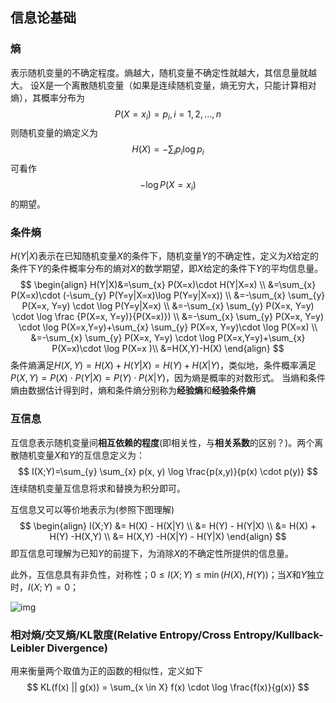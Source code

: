 ## 信息论基础

### 熵

表示随机变量的不确定程度。熵越大，随机变量不确定性就越大，其信息量就越大。
设X是一个离散随机变量（如果是连续随机变量，熵无穷大，只能计算相对熵），其概率分布为
$$
P(X=x_i)=p_i,　i=1,2,...,n
$$
则随机变量的熵定义为
$$
H(X)=-\sum_{i} p_i\log p_i
$$
可看作$$-\log P(X=x_i)$$的期望。

### 条件熵

$H(Y|X)$表示在已知随机变量$X$的条件下，随机变量$Y$的不确定性，定义为$X$给定的条件下$Y$的条件概率分布的熵对$X$的数学期望，即$X$给定的条件下$Y$的平均信息量。
$$
\begin{align}
H(Y|X)&=\sum_{x} P(X=x)\cdot H(Y|X=x) \\
&=\sum_{x} P(X=x)\cdot (-\sum_{y} P(Y=y|X=x)\log P(Y=y|X=x)) \\
&=-\sum_{x} \sum_{y} P(X=x, Y=y) \cdot \log P(Y=y|X=x) \\
&=-\sum_{x} \sum_{y} P(X=x, Y=y) \cdot \log \frac {P(X=x, Y=y)}{P(X=x)}) \\
&=-\sum_{x} \sum_{y} P(X=x, Y=y) \cdot \log P(X=x,Y=y)+\sum_{x} \sum_{y} P(X=x, Y=y)\cdot \log P(X=x) \\
&=-\sum_{x} \sum_{y} P(X=x, Y=y) \cdot \log P(X=x,Y=y)+\sum_{x} P(X=x)\cdot \log P(X=x )\\
&=H(X,Y)-H(X)
\end{align}
$$
条件熵满足$H(X,Y)=H(X)+H(Y|X)=H(Y)+H(X|Y)$，类似地，条件概率满足$P(X,Y)=P(X)\cdot P(Y|X)=P(Y)\cdot P(X|Y)$，因为熵是概率的对数形式。
当熵和条件熵由数据估计得到时，熵和条件熵分别称为**经验熵**和**经验条件熵**

### 互信息

互信息表示随机变量间**相互依赖的程度**(即相关性，与**相关系数**的区别？)。两个离散随机变量$X$和$Y$的互信息定义为：
$$
I(X;Y)=\sum_{y} \sum_{x} p(x, y) \log \frac{p(x,y)}{p(x) \cdot p(y)}
$$
连续随机变量互信息将求和替换为积分即可。

互信息又可以等价地表示为(参照下图理解)
$$
\begin{align}
I(X;Y) &= H(X) - H(X|Y) \\
&= H(Y) - H(Y|X) \\
&= H(X) + H(Y) -H(X,Y) \\
&= H(X,Y) -H(X|Y) - H(Y|X)
\end{align}
$$
即互信息可理解为已知$Y$的前提下，为消除$X$的不确定性所提供的信息量。

此外，互信息具有非负性，对称性；$0 \le I(X;Y) \le \min (H(X), H(Y))$；当$X$和$Y$独立时，$I(X;Y)=0$；

![img](http://image.sciencenet.cn/album/201607/07/090617u7nu8paman1tjm5s.jpg)

### 相对熵/交叉熵/KL散度(Relative Entropy/Cross Entropy/Kullback-Leibler Divergence)

用来衡量两个取值为正的函数的相似性，定义如下
$$
KL(f(x) || g(x)) = \sum_{x \in X} f(x) \cdot \log \frac{f(x)}{g(x)}
$$
